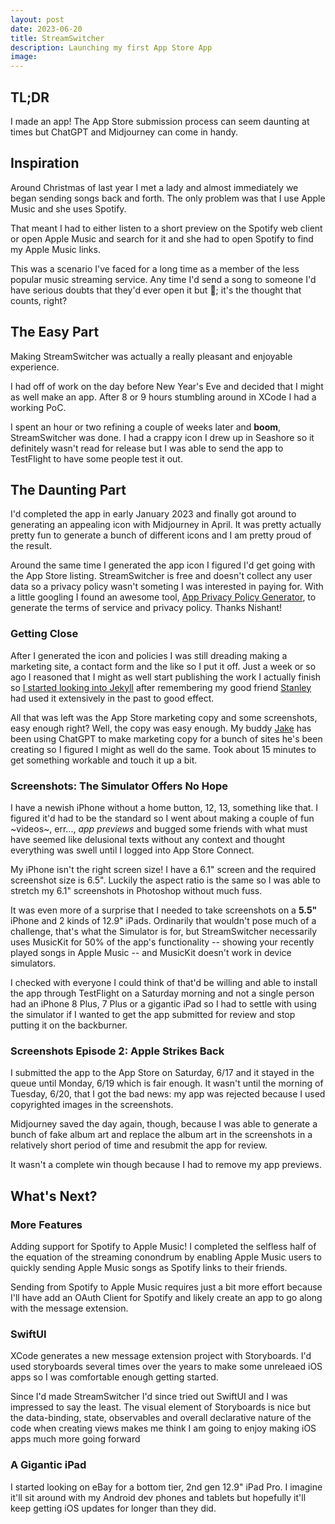 ```yaml
---
layout: post
date: 2023-06-20
title: StreamSwitcher
description: Launching my first App Store App
image:
---
```


## TL;DR

I made an app! The App Store submission process can seem daunting at times but ChatGPT and Midjourney can come in handy.

## Inspiration

Around Christmas of last year I met a lady and almost immediately we began sending songs back and forth. The only problem was that I use Apple Music and she uses Spotify.

That meant I had to either listen to a short preview on the Spotify web client or open Apple Music and search for it and she had to open Spotify to find my Apple Music links.

This was a scenario I've faced for a long time as a member of the less popular music streaming service. Any time I'd send a song to someone I'd have serious doubts that they'd ever open it but 🤷; it's the thought that counts, right?

## The Easy Part

Making StreamSwitcher was actually a really pleasant and enjoyable experience.

I had off of work on the day before New Year's Eve and decided that I might as well make an app.
After 8 or 9 hours stumbling around in XCode I had a working PoC.

I spent an hour or two refining a couple of weeks later and **boom**, StreamSwitcher was done.
I had a crappy icon I drew up in Seashore so it definitely wasn't read for release but I was able to send the app to TestFlight to have some people test it out.

## The Daunting Part

I'd completed the app in early January 2023 and finally got around to generating an appealing icon with Midjourney in April. It was pretty actually pretty fun to generate a bunch of different icons and I am pretty proud of the result.

Around the same time I generated the app icon I figured I'd get going with the App Store listing.
StreamSwitcher is free and doesn't collect any user data so a privacy policy wasn't someting I was interested in paying for.
With a little googling I found an awesome tool, [App Privacy Policy Generator](https://app-privacy-policy-generator.nisrulz.com/), to generate the terms of service and privacy policy. Thanks Nishant!

### Getting Close

After I generated the icon and policies I was still dreading making a marketing site, a contact form and the like so I put it off.
Just a week or so ago I reasoned that I might as well start publishing the work I actually finish so [I started looking into Jekyll](https://www.kevindiem.com/2023/06/19/first-post.html) after remembering my good friend [Stanley](https://github.com/ST215) had used it extensively in the past to good effect.

All that was left was the App Store marketing copy and some screenshots, easy enough right? Well, the copy was easy enough. My buddy [Jake](https://github.com/jdiffy47) has been using ChatGPT to make marketing copy for a bunch of sites he's been creating so I figured I might as well do the same. Took about 15 minutes to get something workable and touch it up a bit.

### Screenshots: The Simulator Offers No Hope

I have a newish iPhone without a home button, 12, 13, something like that. I figured it'd had to be the standard so I went about making a couple of fun ~videos~, err..., _app previews_ and bugged some friends with what must have seemed like delusional texts without any context and thought everything was swell until I logged into App Store Connect.

My iPhone isn't the right screen size! I have a 6.1" screen and the required screenshot size is 6.5". Luckily the aspect ratio is the same so I was able to stretch my 6.1" screenshots in Photoshop without much fuss.

It was even more of a surprise that I needed to take screenshots on a **5.5"** iPhone and 2 kinds of 12.9" iPads. Ordinarily that wouldn't pose much of a challenge, that's what the Simulator is for, but StreamSwitcher necessarily uses MusicKit for 50% of the app's functionality -- showing your recently played songs in Apple Music -- and MusicKit doesn't work in device simulators.

I checked with everyone I could think of that'd be willing and able to install the app through TestFlight on a Saturday morning and not a single person had an iPhone 8 Plus, 7 Plus or a gigantic iPad so I had to settle with using the simulator if I wanted to get the app submitted for review and stop putting it on the backburner.

### Screenshots Episode 2: Apple Strikes Back

I submitted the app to the App Store on Saturday, 6/17 and it stayed in the queue until Monday, 6/19 which is fair enough. It wasn't until the morning of Tuesday, 6/20, that I got the bad news: my app was rejected because I used copyrighted images in the screenshots.

Midjourney saved the day again, though, because I was able to generate a bunch of fake album art and replace the album art in the screenshots in a relatively short period of time and resubmit the app for review.

It wasn't a complete win though because I had to remove my app previews.

## What's Next?

### More Features

Adding support for Spotify to Apple Music! I completed the selfless half of the equation of the streaming conondrum by enabling Apple Music users to quickly sending Apple Music songs as Spotify links to their friends.

Sending from Spotify to Apple Music requires just a bit more effort because I'll have add an OAuth Client for Spotify and likely create an app
to go along with the message extension.

### SwiftUI

XCode generates a new message extension project with Storyboards. I'd used storyboards several times over the years to make some unreleaed iOS
apps so I was comfortable enough getting started.

Since I'd made StreamSwitcher I'd since tried out SwiftUI and I was impressed to say the least. The visual element of Storyboards is nice but
the data-binding, state, observables and overall declarative nature of the code when creating views makes me think I am going to enjoy making iOS apps much more going forward

### A Gigantic iPad

I started looking on eBay for a bottom tier, 2nd gen 12.9" iPad Pro. I imagine it'll sit around with my Android dev phones and tablets but hopefully it'll keep getting iOS updates for longer than they did.
